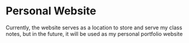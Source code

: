 # Personal Website


Currently, the website serves as a location to store and serve my class notes, but in the future, it will be used as my personal portfolio website